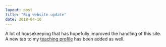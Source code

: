 ```yaml
---
layout: post
title: "Big website update"
date: 2018-04-10
---
```


A lot of housekeeping that has hopefully improved the handling of this site. A new tab to my <a href="/teaching">teaching profile</a> has been added as well.

